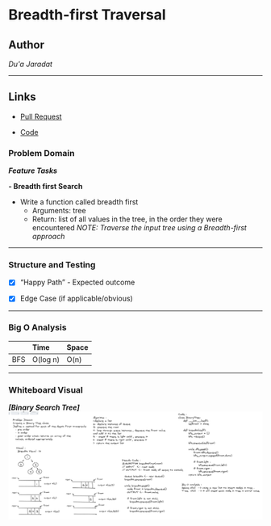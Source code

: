 # Breadth-first Traversal

## Author
*Du'a Jaradat*

---

## Links
- [Pull Request](https://github.com/duajaradat/data-structures-and-algorithms/pull/40)

- [Code](https://github.com/duajaradat/data-structures-and-algorithms/blob/tree-breadth-first/python/code_challenges/tree_breadth/bfs.py)

### Problem Domain

***Feature Tasks***

**- Breadth first Search**
- Write a function called breadth first
     - Arguments: tree
     - Return: list of all values in the tree, in the order they were encountered
*NOTE: Traverse the input tree using a Breadth-first approach*

---


### Structure and Testing

- [x] “Happy Path” - Expected outcome
- [x] Edge Case (if applicable/obvious)


---

### Big O Analysis


|| Time | Space |
|:-----------| :----------- | :----------- |
|  BFS  | O(log n)      |  O(n)         |
---


### Whiteboard Visual
***[Binary Search Tree]***
![Breadth First Search](bfs.png)
